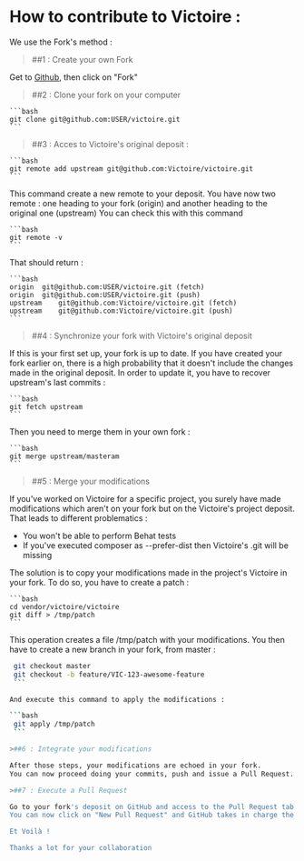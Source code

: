 # How to contribute to Victoire :

We use the Fork's method :

>##1 : Create your own Fork

Get to [Github](https://github.com/victoire/victoire), then click on "Fork"

>##2 : Clone your fork on your computer

    ```bash
    git clone git@github.com:USER/victoire.git
    ```

>##3 : Acces to Victoire's original deposit :

    ```bash
    git remote add upstream git@github.com:Victoire/victoire.git
    ```

This command create a new remote to your deposit.
You have now two remote : one heading to your fork (origin) and another heading to the original one (upstream)
You can check this with this command

    ```bash
    git remote -v
    ```

That should return :

    ```bash
    origin  git@github.com:USER/victoire.git (fetch)
    origin  git@github.com:USER/victoire.git (push)
    upstream    git@github.com:Victoire/victoire.git (fetch)
    upstream    git@github.com:Victoire/victoire.git (push)
    ```

>##4 : Synchronize your fork with Victoire's original deposit

If this is your first set up, your fork is up to date.
If you have created your fork earlier on, there is a high probability that it doesn't include the changes made in the original deposit. In order to update it, you have to recover upstream's last commits :

    ```bash
    git fetch upstream
    ```
Then you need to merge them in your own fork :

    ```bash
    git merge upstream/masteram
    ```

>##5 : Merge your modifications

If you've worked on Victoire for a specific project, you surely have made modifications which aren't on your fork but on the Victoire's project deposit. That leads to different problematics :

* You won't be able to perform Behat tests
* If you've executed composer as --prefer-dist then Victoire's .git will be missing

The solution is to copy your modifications made in the project's Victoire in your fork.
To do so, you have to create a patch :

    ```bash
    cd vendor/victoire/victoire
    git diff > /tmp/patch
    ```

This operation creates a file /tmp/patch with your modifications.
You then have to create a new branch in your fork, from master :

   ```bash
    git checkout master
    git checkout -b feature/VIC-123-awesome-feature
    ```

And execute this command to apply the modifications :

   ```bash
    git apply /tmp/patch
    ```

>##6 : Integrate your modifications

After those steps, your modifications are echoed in your fork.
You can now proceed doing your commits, push and issue a Pull Request.

>##7 : Execute a Pull Request

Go to your fork's deposit on GitHub and access to the Pull Request tab : github.com/USER/victoire/pulls
You can now click on "New Pull Request" and GitHub takes in charge the next step.

Et Voilà !

Thanks a lot for your collaboration